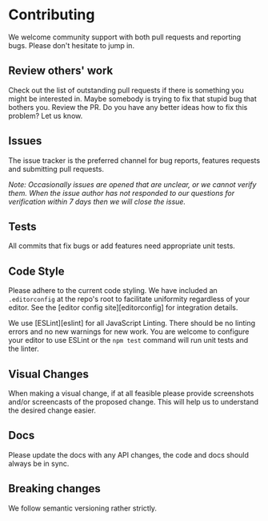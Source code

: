 # Contributing

We welcome community support with both pull requests and reporting bugs. Please
don't hesitate to jump in.

## Review others' work

Check out the list of outstanding pull requests if there is something you might
be interested in. Maybe somebody is trying to fix that stupid bug that bothers
you. Review the PR. Do you have any better ideas how to fix this problem? Let us
know.

## Issues

The issue tracker is the preferred channel for bug reports, features requests
and submitting pull requests.

_Note: Occasionally issues are opened that are unclear, or we cannot verify them. When the issue author has not responded to our questions for verification within 7 days then we will close the issue._

## Tests

All commits that fix bugs or add features need appropriate unit tests.

## Code Style

Please adhere to the current code styling. We have included an `.editorconfig`
at the repo's root to facilitate uniformity regardless of your editor. See the
[editor config site][editorconfig] for integration details.

We use [ESLint][eslint] for all JavaScript Linting. There should be no linting
errors and no new warnings for new work. You are welcome to configure your
editor to use ESLint or the `npm test` command will run unit tests and the
linter.

## Visual Changes

When making a visual change, if at all feasible please provide screenshots
and/or screencasts of the proposed change. This will help us to understand the
desired change easier.

## Docs

Please update the docs with any API changes, the code and docs should always be
in sync.

## Breaking changes

We follow semantic versioning rather strictly.
